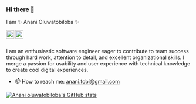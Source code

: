 ### Hi there 👋

I am ✨ Anani Oluwatobiloba ✨

<a href="https://twitter.com/Anani_oluwatobi">
  <img align="left" alt="Anani Oluwatobiloba's | Twitter" width="22px" src="https://res.cloudinary.com/oluwatobby/image/upload/v1629115871/svgexport-1_1_hbslpg.svg" />
</a>
<a href="https://www.linkedin.com/in/anani-oluwatobi/">
  <img align="left" alt="Anani Olwuatobiloba's LinkedIn" width="22px" src="https://res.cloudinary.com/oluwatobby/image/upload/v1629115873/svgexport-1_e7ukhp.svg" />
</a>

<br/>
<br/>

I am an enthusiastic software engineer eager to contribute to team success through hard work, attention to detail, and excellent organizational skills. I merge a passion for usability and user experience with technical knowledge to create cool digital experiences.


<!-- - 🔭 I’m currently working on ... -->
<!-- - 🌱 I’m currently open to a backend/frontend role -->
<!-- - 👯 I’m looking to collaborate on ... -->
<!-- - 🤔 I’m looking for help with  -->
<!-- - 💬 Ask me about ... -->
- 📫 How to reach me: anani.tobi@gmail.com
<!-- - ⚡ Fun fact: ... -->

[![Anani oluwatobiloba's GitHub stats](https://github-readme-stats.vercel.app/api?username=oluwatobiloba2000&theme=dark&count_private=true&hide=issues)](https://github.com/oluwatobiloba2000)

